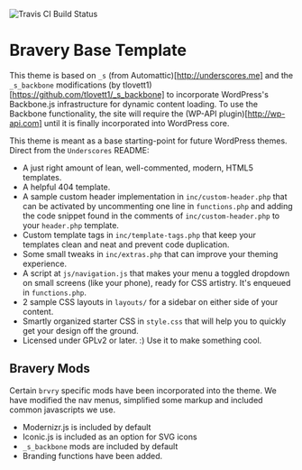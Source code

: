 ![Travis CI Build Status](https://travis-ci.org/Automattic/_s.svg?branch=master)

Bravery Base Template
===

This theme is based on `_s` (from Automattic)[http://underscores.me] and the `_s_backbone` modifications (by tlovett1)[https://github.com/tlovett1/_s_backbone] to incorporate WordPress's Backbone.js infrastructure for dynamic content loading. To use the Backbone functionality, the site will require the (WP-API plugin)[http://wp-api.com] until it is finally incorporated into WordPress core.

This theme is meant as a base starting-point for future WordPress themes. Direct from the `Underscores` README:

* A just right amount of lean, well-commented, modern, HTML5 templates.
* A helpful 404 template.
* A sample custom header implementation in `inc/custom-header.php` that can be activated by uncommenting one line in `functions.php` and adding the code snippet found in the comments of `inc/custom-header.php` to your `header.php` template.
* Custom template tags in `inc/template-tags.php` that keep your templates clean and neat and prevent code duplication.
* Some small tweaks in `inc/extras.php` that can improve your theming experience.
* A script at `js/navigation.js` that makes your menu a toggled dropdown on small screens (like your phone), ready for CSS artistry. It's enqueued in `functions.php`.
* 2 sample CSS layouts in `layouts/` for a sidebar on either side of your content.
* Smartly organized starter CSS in `style.css` that will help you to quickly get your design off the ground.
* Licensed under GPLv2 or later. :) Use it to make something cool.

Bravery Mods
---------------

Certain `brvry` specific mods have been incorporated into the theme. We have modified the nav menus, simplified some markup and included common javascripts we use.

* Modernizr.js is included by default
* Iconic.js is included as an option for SVG icons
* `_s_backbone` mods are included by default
* Branding functions have been added.

